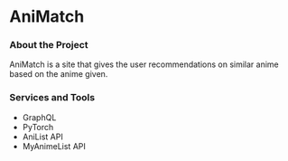 # AniMatch

### About the Project

AniMatch is a site that gives the user recommendations on similar anime based on the anime given.

### Services and Tools
- GraphQL
- PyTorch
- AniList API
- MyAnimeList API